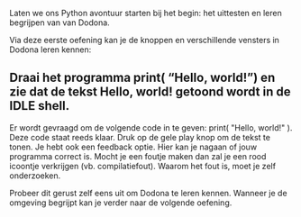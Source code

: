 Laten we ons Python avontuur starten bij het begin: het uittesten en leren begrijpen van van Dodona. 

Via deze eerste oefening kan je de knoppen en verschillende vensters in Dodona leren kennen: 

## Draai het programma print( “Hello, world!”) en zie dat de tekst Hello, world! getoond wordt in de IDLE shell. 

Er wordt gevraagd om de volgende code in te geven: print( "Hello, world!" ). Deze code staat reeds klaar. Druk op de gele play knop om de tekst te tonen. Je hebt ook een feedback optie.
Hier kan je nagaan of jouw programma correct is. Mocht je een foutje maken dan zal je een rood icoontje verkrijgen (vb. compilatiefout). Waarom het fout is, moet je zelf onderzoeken. 


Probeer dit gerust zelf eens uit om Dodona te leren kennen. Wanneer je de omgeving begrijpt kan je verder naar de volgende oefening. 
